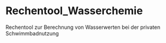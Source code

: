 # Rechentool_Wasserchemie
Rechentool zur Berechnung von Wasserwerten bei der privaten Schwimmbadnutzung
